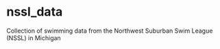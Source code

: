# nssl_data
 Collection of swimming data from the Northwest Suburban Swim League (NSSL) in Michigan
